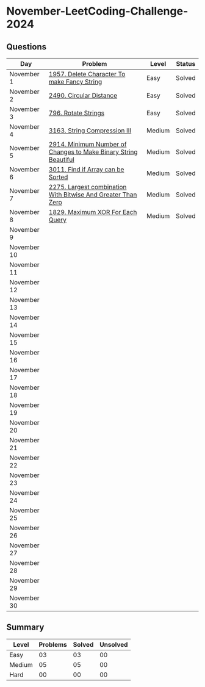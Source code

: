 # November-LeetCoding-Challenge-2024

## Questions
| Day | Problem | Level | Status |
| --- | --- | --- | --- |
| November 1 | [1957. Delete Character To make Fancy String](https://leetcode.com/problems/delete-characters-to-make-fancy-string/) | Easy | Solved |
| November 2 | [2490. Circular Distance](https://leetcode.com/problems/circular-sentence/) | Easy | Solved |
| November 3 | [796. Rotate Strings](https://leetcode.com/problems/rotate-string/) | Easy | Solved |
| November 4 | [3163. String Compression III](https://leetcode.com/problems/string-compression-iii/description/) | Medium | Solved |
| November 5 | [2914. Minimum Number of Changes to Make Binary String Beautiful](https://leetcode.com/problems/minimum-number-of-changes-to-make-binary-string-beautiful/description/) | Medium | Solved |
| November 6 | [3011. Find if Array can be Sorted](https://leetcode.com/problems/find-if-array-can-be-sorted/) | Medium | Solved |
| November 7 | [2275. Largest combination With Bitwise And Greater Than Zero](https://leetcode.com/problems/largest-combination-with-bitwise-and-greater-than-zero/description/) | Medium | Solved |
| November 8 | [1829. Maximum XOR For Each Query](https://leetcode.com/problems/maximum-xor-for-each-query/) | Medium | Solved |
| November 9 | []() |  |  |
| November 10 | []() |  |  |
| November 11 | []() |  |  |
| November 12 | []() |  |  |
| November 13 | []() |  |  |
| November 14 | []() |  |  |
| November 15 | []() |  |  |
| November 16 | []() |  |  |
| November 17 | []() |  |  |
| November 18 | []() |  |  |
| November 19 | []() |  |  |
| November 20 | []() |  |  |
| November 21 | []() |  |  |
| November 22 | []() |  |  |
| November 23 | []() |  |  |
| November 24 | []() |  |  |
| November 25 | []() |  |  |
| November 26 | []() |  |  |
| November 27 | []() |  |  |
| November 28 | []() |  |  |
| November 29 | []() |  |  |
| November 30 | []() |  |  |




## Summary
| Level  | Problems | Solved | Unsolved |
| ---    | --- | --- | --- |
| Easy   | 03 | 03 | 00 |
| Medium | 05 | 05 | 00 |
| Hard   | 00 | 00 | 00 |
